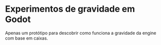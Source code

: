 # Experimentos de gravidade em Godot

Apenas um protótipo para descobrir como funciona a gravidade da engine com base em caixas.
